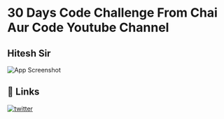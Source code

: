 # 30 Days Code Challenge From Chai Aur Code Youtube Channel

## Hitesh Sir

![App Screenshot](https://i.ytimg.com/an_webp/GskMI5TqfBw/mqdefault_6s.webp?du=3000&sqp=CKjTm7UG&rs=AOn4CLBk3_m-BdkkGOrs_xtAYStBEWWvdg) 
 
## 🔗 Links

[![twitter](https://img.shields.io/badge/link-1DA1F2?style=for-the-badge&logo=twitter&logoColor=white)](https://www.youtube.com/watch?v=GskMI5TqfBw)
